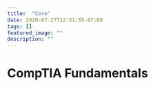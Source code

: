 ```yaml
---
title:  "Core"
date: 2020-07-27T12:51:55-07:00
tags: []
featured_image: ""
description: ""
---
```



# CompTIA Fundamentals

